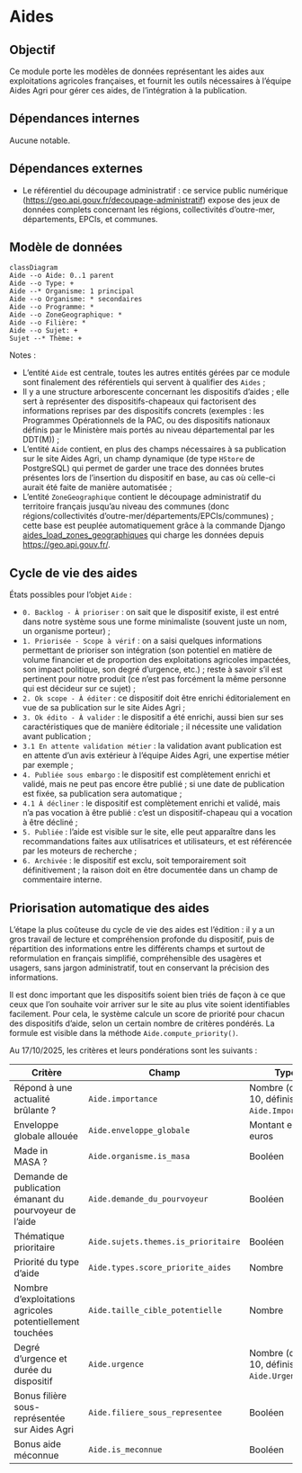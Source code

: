 # Aides

## Objectif

Ce module porte les modèles de données représentant les aides aux exploitations agricoles françaises, et fournit les outils nécessaires à l’équipe Aides Agri pour gérer ces aides, de l’intégration à la publication.

## Dépendances internes

Aucune notable.

## Dépendances externes

* Le référentiel du découpage administratif : ce service public numérique (https://geo.api.gouv.fr/decoupage-administratif) expose des jeux de données complets concernant les régions, collectivités d’outre-mer, départements, EPCIs, et communes.

## Modèle de données

```mermaid
classDiagram
Aide --o Aide: 0..1 parent
Aide --o Type: +
Aide --* Organisme: 1 principal
Aide --o Organisme: * secondaires
Aide --o Programme: *
Aide --o ZoneGeographique: *
Aide --o Filière: *
Aide --o Sujet: +
Sujet --* Thème: +
```

Notes :

* L’entité `Aide` est centrale, toutes les autres entités gérées par ce module sont finalement des référentiels qui servent à qualifier des `Aides` ;
* Il y a une structure arborescente concernant les dispositifs d’aides ; elle sert à représenter des dispositifs-chapeaux qui factorisent des informations reprises par des dispositifs concrets (exemples : les Programmes Opérationnels de la PAC, ou des dispositifs nationaux définis par le Ministère mais portés au niveau départemental par les DDT(M)) ;
* L’entité `Aide` contient, en plus des champs nécessaires à sa publication sur le site Aides Agri, un champ dynamique (de type `HStore` de PostgreSQL) qui permet de garder une trace des données brutes présentes lors de l’insertion du dispositif en base, au cas où celle-ci aurait été faite de manière automatisée ;
* L’entité `ZoneGeographique` contient le découpage administratif du territoire français jusqu’au niveau des communes (donc régions/collectivités d’outre-mer/départements/EPCIs/communes) ; cette base est peuplée automatiquement grâce à la commande Django [aides_load_zones_geographiques](management/commands/aides_load_zones_geographiques.py) qui charge les données depuis https://geo.api.gouv.fr/.

## Cycle de vie des aides

États possibles pour l’objet `Aide` :

* `0. Backlog - À prioriser` : on sait que le dispositif existe, il est entré dans notre système sous une forme minimaliste (souvent juste un nom, un organisme porteur) ;
* `1. Priorisée - Scope à vérif` : on a saisi quelques informations permettant de prioriser son intégration (son potentiel en matière de volume financier et de proportion des exploitations agricoles impactées, son impact politique, son degré d’urgence, etc.) ; reste à savoir s’il est pertinent pour notre produit (ce n’est pas forcément la même personne qui est décideur sur ce sujet) ;
* `2. Ok scope - À éditer` : ce dispositif doit être enrichi éditorialement en vue de sa publication sur le site Aides Agri ;
* `3. Ok édito - À valider` : le dispositif a été enrichi, aussi bien sur ses caractéristiques que de manière éditoriale ; il nécessite une validation avant publication ;
* `3.1 En attente validation métier` : la validation avant publication est en attente d’un avis extérieur à l’équipe Aides Agri, une expertise métier par exemple ;
* `4. Publiée sous embargo` : le dispositif est complètement enrichi et validé, mais ne peut pas encore être publié ; si une date de publication est fixée, sa publication sera automatique ;
* `4.1 À décliner` : le dispositif est complètement enrichi et validé, mais n’a pas vocation à être publié : c’est un dispositif-chapeau qui a vocation à être décliné ;
* `5. Publiée` : l’aide est visible sur le site, elle peut apparaître dans les recommandations faites aux utilisatrices et utilisateurs, et est référencée par les moteurs de recherche ;
* `6. Archivée` : le dispositif est exclu, soit temporairement soit définitivement ; la raison doit en être documentée dans un champ de commentaire interne.

## Priorisation automatique des aides

L’étape la plus coûteuse du cycle de vie des aides est l’édition : il y a un gros travail de lecture et compréhension profonde du dispositif, puis de répartition des informations entre les différents champs et surtout de reformulation en français simplifié, compréhensible des usagères et usagers, sans jargon administratif, tout en conservant la précision des informations.

Il est donc important que les dispositifs soient bien triés de façon à ce que ceux que l’on souhaite voir arriver sur le site au plus vite soient identifiables facilement. Pour cela, le système calcule un score de priorité pour chacun des dispositifs d’aide, selon un certain nombre de critères pondérés. La formule est visible dans la méthode `Aide.compute_priority()`.

Au 17/10/2025, les critères et leurs pondérations sont les suivants :


| Critère | Champ | Type | Transformation | Coefficient | Pondération |
| ------- | ----- | ---- | -------------- | ----------- | ----------- |
| Répond à une actualité brûlante ? | `Aide.importance` | Nombre (de 0 à 10, définis dans `Aide.Importance`) | Aucune | 10 | 20 |
| Enveloppe globale allouée | `Aide.enveloppe_globale` | Montant eu euros | `* 0.000001` | 10 | 8 |
| Made in MASA ? | `Aide.organisme.is_masa` | Booléen | n/a | 10 | 6 |
| Demande de publication émanant du pourvoyeur de l’aide | `Aide.demande_du_pourvoyeur` | Booléen | n/a | 10 | 5 |
| Thématique prioritaire | `Aide.sujets.themes.is_prioritaire` | Booléen | n/a | 10 | 4 |
| Priorité du type d’aide | `Aide.types.score_priorite_aides` | Nombre | n/a | 10 | 4 |
| Nombre d’exploitations agricoles potentiellement touchées | `Aide.taille_cible_potentielle` | Nombre | `* 0.0005` | 12.5 | 3 |
| Degré d’urgence et durée du dispositif | `Aide.urgence` | Nombre (de 2 à 10, définis dans `Aide.Urgence`) | Aucune | 10 | 30 |
| Bonus filière sous-représentée sur Aides Agri | `Aide.filiere_sous_representee` | Booléen | n/a | 10 | 1 |
| Bonus aide méconnue | `Aide.is_meconnue` | Booléen | n/a | 10 | 1 |

